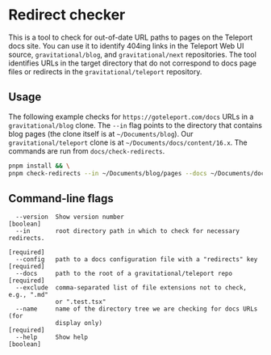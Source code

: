 # Redirect checker

This is a tool to check for out-of-date URL paths to pages on the Teleport docs
site. You can use it to identify 404ing links in the Teleport Web UI source,
`gravitational/blog`, and `gravitational/next` repositories. The tool identifies
URLs in the target directory that do not correspond to docs page files or
redirects in the `gravitational/teleport` repository.

## Usage

The following example checks for `https://goteleport.com/docs` URLs in a
`gravitational/blog` clone. The `--in` flag points to the directory that
contains blog pages (the clone itself is at `~/Documents/blog`). Our
`gravitational/teleport` clone is at `~/Documents/docs/content/16.x`.
The commands are run from `docs/check-redirects`.

```bash
pnpm install && \
pnpm check-redirects --in ~/Documents/blog/pages --docs ~/Documents/docs/content/16.x --name "the Teleport blog" --config ~/Documents/docs/content/16.x/docs/config.json
```

## Command-line flags

```
  --version  Show version number                                       [boolean]
  --in       root directory path in which to check for necessary redirects.
                                                                      [required]
  --config   path to a docs configuration file with a "redirects" key [required]
  --docs     path to the root of a gravitational/teleport repo        [required]
  --exclude  comma-separated list of file extensions not to check, e.g., ".md"
             or ".test.tsx"
  --name     name of the directory tree we are checking for docs URLs (for
             display only)                                            [required]
  --help     Show help                                                 [boolean]
```
